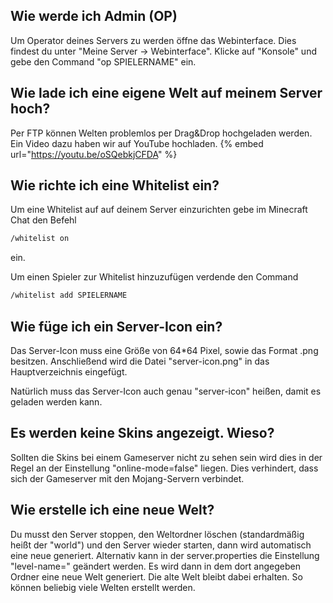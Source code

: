 ## Wie werde ich Admin (OP)
Um Operator deines Servers zu werden öffne das Webinterface. Dies findest du unter "Meine Server -> Webinterface".
Klicke auf "Konsole" und gebe den Command "op SPIELERNAME" ein.

## Wie lade ich eine eigene Welt auf meinem Server hoch?
Per FTP können Welten problemlos per Drag&Drop hochgeladen werden.
Ein Video dazu haben wir auf YouTube hochladen.
{% embed url="https://youtu.be/oSQebkjCFDA" %}

## Wie richte ich eine Whitelist ein?
Um eine Whitelist auf auf deinem Server einzurichten gebe im Minecraft Chat den Befehl 
```bash
/whitelist on
```
ein.

Um einen Spieler zur Whitelist hinzuzufügen verdende den Command 
```bash
/whitelist add SPIELERNAME
```

## Wie füge ich ein Server-Icon ein?
Das Server-Icon muss eine Größe von 64*64 Pixel, sowie das Format .png besitzen. Anschließend wird die Datei "server-icon.png" in das Hauptverzeichnis eingefügt.

Natürlich muss das Server-Icon auch genau "server-icon" heißen, damit es geladen werden kann.

## Es werden keine Skins angezeigt. Wieso?
Sollten die Skins bei einem Gameserver nicht zu sehen sein wird dies in der Regel an der Einstellung "online-mode=false" liegen. Dies verhindert, dass sich der Gameserver mit den Mojang-Servern verbindet.

## Wie erstelle ich eine neue Welt?
Du musst den Server stoppen, den Weltordner löschen (standardmäßig heißt der "world") und den Server wieder starten, dann wird automatisch eine neue generiert.
Alternativ kann in der server.properties die Einstellung "level-name=" geändert werden. Es wird dann in dem dort angegeben Ordner eine neue Welt generiert. Die alte Welt bleibt dabei erhalten. So können beliebig viele Welten erstellt werden.
